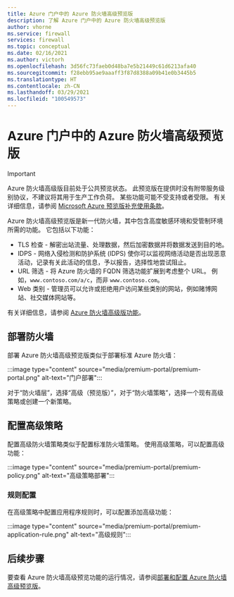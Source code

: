 ```yaml
---
title: Azure 门户中的 Azure 防火墙高级预览版
description: 了解 Azure 门户中的 Azure 防火墙高级预览版
author: vhorne
ms.service: firewall
services: firewall
ms.topic: conceptual
ms.date: 02/16/2021
ms.author: victorh
ms.openlocfilehash: 3d56fc73faeb0d48ba7e5b21449c61d6213afa40
ms.sourcegitcommit: f28ebb95ae9aaaff3f87d8388a09b41e0b3445b5
ms.translationtype: HT
ms.contentlocale: zh-CN
ms.lasthandoff: 03/29/2021
ms.locfileid: "100549573"
---
```

# <a name="azure-firewall-premium-preview-in-the-azure-portal"></a>Azure 门户中的 Azure 防火墙高级预览版

> [!IMPORTANT]
> Azure 防火墙高级版目前处于公共预览状态。
> 此预览版在提供时没有附带服务级别协议，不建议将其用于生产工作负荷。 某些功能可能不受支持或者受限。 有关详细信息，请参阅 [Microsoft Azure 预览版补充使用条款](https://azure.microsoft.com/support/legal/preview-supplemental-terms/)。

 Azure 防火墙高级预览版是新一代防火墙，其中包含高度敏感环境和受管制环境所需的功能。 它包括以下功能：

- TLS 检查 - 解密出站流量、处理数据，然后加密数据并将数据发送到目的地。
- IDPS - 网络入侵检测和防护系统 (IDPS) 使你可以监视网络活动是否出现恶意活动，记录有关此活动的信息，予以报告，选择性地尝试阻止。
- URL 筛选 - 将 Azure 防火墙的 FQDN 筛选功能扩展到考虑整个 URL。 例如，`www.contoso.com/a/c`，而非 `www.contoso.com`。
- Web 类别 - 管理员可以允许或拒绝用户访问某些类别的网站，例如赌博网站、社交媒体网站等。

有关详细信息，请参阅 [Azure 防火墙高级版功能](premium-features.md)。

## <a name="deploy-the-firewall"></a>部署防火墙

部署 Azure 防火墙高级预览版类似于部署标准 Azure 防火墙：

:::image type="content" source="media/premium-portal/premium-portal.png" alt-text="门户部署":::

对于“防火墙层”，选择“高级（预览版）”，对于“防火墙策略”，选择一个现有高级策略或创建一个新策略。  

## <a name="configure-the-premium-policy"></a>配置高级策略

配置高级防火墙策略类似于配置标准防火墙策略。 使用高级策略，可以配置高级功能：

:::image type="content" source="media/premium-portal/premium-policy.png" alt-text="高级策略部署":::

### <a name="rule-configuration"></a>规则配置

在高级策略中配置应用程序规则时，可以配置添加高级功能：

:::image type="content" source="media/premium-portal/premium-application-rule.png" alt-text="高级规则":::

## <a name="next-steps"></a>后续步骤

要查看 Azure 防火墙高级预览功能的运行情况，请参阅[部署和配置 Azure 防火墙高级预览版](premium-deploy.md)。